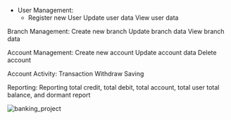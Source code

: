 - User Management:
    - Register new User
  Update user data
  View user data
  
Branch Management:
  Create new branch
  Update branch data
  View branch data

Account Management:
  Create new account
  Update account data
  Delete account

Account Activity:
  Transaction
  Withdraw
  Saving
  
Reporting:
  Reporting total credit, total debit, total account, total user
            total balance, and dormant report
  



![banking_project](https://user-images.githubusercontent.com/49120668/174479842-b81bdc5d-fbf5-49f0-8ba0-c45b7f87170d.png)
